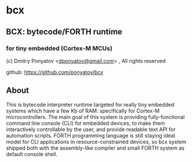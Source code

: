 # bcx
## BCX: bytecode/FORTH runtime
### for tiny embedded (Cortex-M MCUs)

(c) Dmitry Ponyatov <<dponyatov@gmail.com>> , All rights reserved

github: https://github.com/ponyatov/bcx

## About

This is bytecode interpreter runtime targeted for really tiny embedded systems
which have a few Kb of RAM: specifically for Cortex-M microcontrollers. The main
goal of this system is providing fully-functional command line console (CLI) for 
embedded devices, to make them interactively controllable by the user, and 
provide readable text API for automation scripts. FORTH programming language 
is still staying ideal model for CLI applications in resource-constrained 
devices, so bcx system shipped both with the assembly-like compiler and small 
FORTH system as default console shell.

